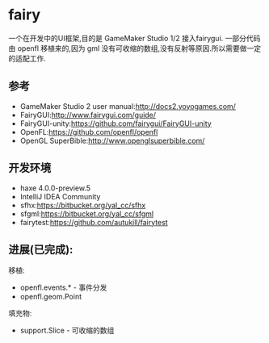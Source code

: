 fairy
==
一个在开发中的UI框架,目的是 GameMaker Studio 1/2 接入fairygui.
一部分代码由 openfl 移植来的,因为 gml 没有可收缩的数组,没有反射等原因.所以需要做一定的适配工作.

参考
--
- GameMaker Studio 2 user manual:http://docs2.yoyogames.com/
- FairyGUI:http://www.fairygui.com/guide/
- FairyGUI-unity:https://github.com/fairygui/FairyGUI-unity
- OpenFL:https://github.com/openfl/openfl
- OpenGL SuperBible:http://www.openglsuperbible.com/

开发环境
--
- haxe 4.0.0-preview.5
- IntelliJ IDEA Community
- sfhx:https://bitbucket.org/yal_cc/sfhx
- sfgml:https://bitbucket.org/yal_cc/sfgml
- fairytest:https://github.com/autukill/fairytest

进展(已完成):
--
移植:
- openfl.events.* - 事件分发
- openfl.geom.Point

填充物:
- support.Slice - 可收缩的数组
